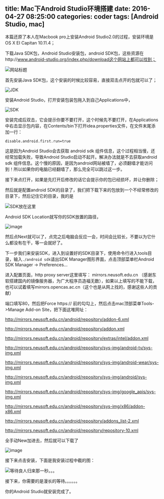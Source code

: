 title: Mac下Android Studio环境搭建
date: 2016-04-27 08:25:00
categories: coder
tags: [Android Studio, mac]
-----------

本篇还原了本人在Macbook pro上安装Android Studio2.0的过程，安装环境是OS X EI Capitan 10.11.4；
<!-- more -->

下载Java SDK包，Android Studio安装包，android SDK包，这些资源在http://www.android-studio.org/index.php/download这个网站上都可以找到；

![网站标题](http://upload-images.jianshu.io/upload_images/1429775-80f5a33c449dec04?imageMogr2/auto-orient/strip%7CimageView2/2/w/1240)

首先安装Java SDK包，这个安装的时候比较容易，直接双击点开的包就可以了；

![JDK](http://upload-images.jianshu.io/upload_images/1429775-be1726d680728df3?imageMogr2/auto-orient/strip%7CimageView2/2/w/1240)

安装Android Studio，打开安装包装包拖入到自己Applications中，

![SDK](http://upload-images.jianshu.io/upload_images/1429775-ec89f55cd82937b3?imageMogr2/auto-orient/strip%7CimageView2/2/w/1240)

安装完成后双击，它会提示你要不要打开，这个时候先不要打开，在Applications中右击显示包内容，在Contents/bin下打开idea.properties文件，在文件末尾添加一行：

`disable.android.first.run=true`

这是因为Android Studio会去获取 android sdk 组件信息，这个过程相当慢，还经常加载失败，导致Android Studio启动不起开。解决办法就是不去获取android sdk 组件信息。这个慢的原因，是因为android网站被墙了，必须翻墙才能访问到！所以如果你的电脑已经翻墙了，那么完全可以跳过这一步。

接下来点打开，如果是先打开后修改的话它会提示你的包已经损坏，并让你删除；

然后就是配置android SDK的目录了，我们把下载下来的包放到一个不经常修改的目录下，然后记住它的目录，我的是

![SDK放在这里](http://upload-images.jianshu.io/upload_images/1429775-76fee3c672cffe2b?imageMogr2/auto-orient/strip%7CimageView2/2/w/1240)

Android SDK Location就写你的SDK放置的路径，

![image](http://upload-images.jianshu.io/upload_images/1429775-a4f081f44e57151c?imageMogr2/auto-orient/strip%7CimageView2/2/w/1240)


然后点Next就可以了，点完之后电脑会反应一会，时间会比较长，不要以为它什么都没有在干，等一会就好了。

下一步我们来安装SDK，进入到设置好的SDK目录下，使用命令行进入tools目录，输入`./android sdk`请出SDK Manager图形界面，点击顶部菜单栏Android SDK Manager -> Preferences...

进入配置页面，http proxy server这里填写： mirrors.neusoft.edu.cn （感谢东软搭建国内的镜像服务器，为广大程序员造福无数），如果以上填写的不能下载，也可以试着填写mirrors.opencas.ac.cn（这个也是从网上找的，感谢这些人的贡献）

端口填写80，然后把Force https:// 前的勾勾上，然后点击mac顶部菜单Tools->Manage Add-on Site，把下面这堆网址：

http://mirrors.neusoft.edu.cn/android/repository/addon-6.xml

 
http://mirrors.neusoft.edu.cn/android/repository/addon.xml 


http://mirrors.neusoft.edu.cn/android/repository/extras/intel/addon.xml 


http://mirrors.neusoft.edu.cn/android/repository/sys-img/android-tv/sys-img.xml 


http://mirrors.neusoft.edu.cn/android/repository/sys-img/android-wear/sys-img.xml 


http://mirrors.neusoft.edu.cn/android/repository/sys-img/android/sys-img.xml 


http://mirrors.neusoft.edu.cn/android/repository/sys-img/google_apis/sys-img.xml 


http://mirrors.neusoft.edu.cn/android/repository/sys-img/x86/addon-x86.xml 


http://mirrors.neusoft.edu.cn/android/repository/addons_list-2.xml 


http://mirrors.neusoft.edu.cn/android/repository/repository-10.xml



全手动New加进去，然后就可以下载了

![image](http://upload-images.jianshu.io/upload_images/1429775-769d654f67efd23f?imageMogr2/auto-orient/strip%7CimageView2/2/w/1240)

接下来点击安装，下面是我安装过程中截的图：

![等待良人归来那一秒。。。](http://upload-images.jianshu.io/upload_images/1429775-08a78264896a3537?imageMogr2/auto-orient/strip%7CimageView2/2/w/1240)


接下来，你需要的是漫长的等待。。。。。。

你的Android Studio就安装完成了。


